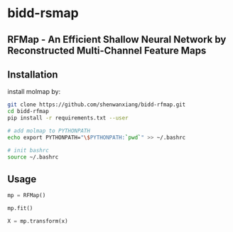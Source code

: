 # bidd-rsmap


## RFMap - An Efficient Shallow Neural Network by Reconstructed Multi-Channel Feature Maps



## Installation

install molmap by:

```bash
git clone https://github.com/shenwanxiang/bidd-rfmap.git
cd bidd-rfmap
pip install -r requirements.txt --user

# add molmap to PYTHONPATH
echo export PYTHONPATH="\$PYTHONPATH:`pwd`" >> ~/.bashrc

# init bashrc
source ~/.bashrc
```


## Usage


```python
mp = RFMap()

mp.fit()

X = mp.transform(x)

```